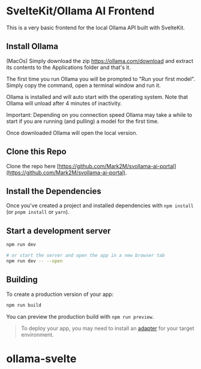 # SvelteKit/Ollama AI Frontend

This is a very basic frontend for the local Ollama API built with SvelteKit.

## Install Ollama

(MacOs) Simply download the zip https://ollama.com/download and extract its contents to the Applications folder and that's it. 

The first time you run Ollama you will be prompted to "Run your first model". Simply copy the command, open a terminal window and run it.

Ollama is installed and will auto start with the operating system. Note that Ollama will unload after 4 minutes of inactivity.

Important: Depending on you connection speed Ollama may take a while to start if you are running (and pulling) a model for the first time. 

Once downloaded Ollama will open the local version.

## Clone this Repo

Clone the repo here [https://github.com/Mark2M/svollama-ai-portal](https://github.com/Mark2M/svollama-ai-portal).

## Install the Dependencies

Once you've created a project and installed dependencies with `npm install` (or `pnpm install` or `yarn`).

## Start a development server
```bash
npm run dev

# or start the server and open the app in a new browser tab
npm run dev -- --open
```

## Building

To create a production version of your app:

```bash
npm run build
```

You can preview the production build with `npm run preview`.

> To deploy your app, you may need to install an [adapter](https://kit.svelte.dev/docs/adapters) for your target environment.
# ollama-svelte
